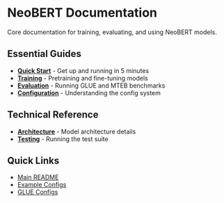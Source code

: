 # NeoBERT Documentation

Core documentation for training, evaluating, and using NeoBERT models.

## Essential Guides

- **[Quick Start](quickstart.md)** - Get up and running in 5 minutes
- **[Training](training.md)** - Pretraining and fine-tuning models
- **[Evaluation](evaluation.md)** - Running GLUE and MTEB benchmarks
- **[Configuration](configuration.md)** - Understanding the config system

## Technical Reference

- **[Architecture](architecture.md)** - Model architecture details
- **[Testing](testing.md)** - Running the test suite

## Quick Links

- [Main README](../README.md)
- [Example Configs](../configs/)
- [GLUE Configs](../configs/glue/)
